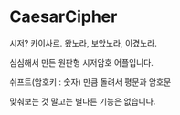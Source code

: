 # CaesarCipher
 시저? 카이사르. 왔노라, 보았노라, 이겼노라.

심심해서 만든 원판형 시저암호 어플입니다.

쉬프트(암호키 : 숫자) 만큼 돌려서 평문과 암호문

맞춰보는 것 말고는 별다른 기능은 없습니다.
